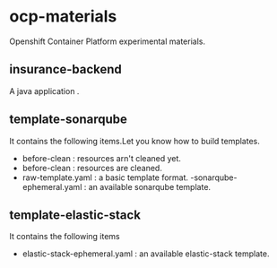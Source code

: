 # ocp-materials
Openshift Container Platform  experimental materials.

## insurance-backend
A java application .

## template-sonarqube
It contains the following items.Let you know how to build templates.
- before-clean : resources arn't cleaned yet.
- before-clean : resources are cleaned.
- raw-template.yaml : a basic template format.
-sonarqube-ephemeral.yaml : an available sonarqube template.


## template-elastic-stack
It contains the following items
- elastic-stack-ephemeral.yaml : an available elastic-stack template.

